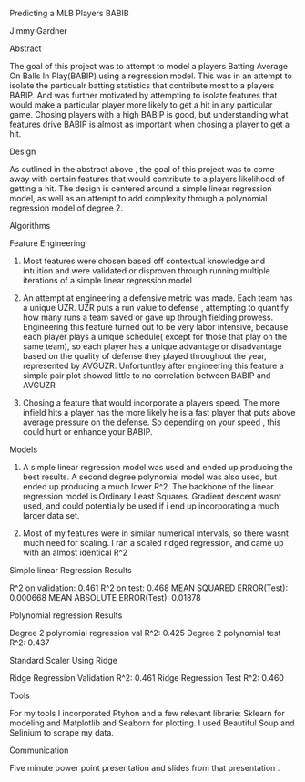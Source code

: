 
Predicting a MLB Players BABIB

Jimmy Gardner 

Abstract 

The goal of this project was to attempt to model a players Batting Average On Balls In Play(BABIP) using a regression model. 
This was in an attempt to isolate the particualr batting statistics that contribute most to a players BABIP. And was further 
motivated by attempting to isolate features that would make a particular player more likely to get a hit in any particular game.
Chosing players with a high BABIP is good, but understanding what features drive BABIP is almost as important when chosing a player 
to get a hit. 

Design 

As outlined in the abstract above , the goal of this project was to come away with certain features that would contribute to a players
likelihood of getting a hit. The design is centered around a simple linear regression model, as well as an attempt to add complexity 
through a polynomial regression model of degree 2. 

Algorithms 

Feature Engineering 

1. Most features were chosen based off contextual knowledge and intuition and were validated or disproven through running multiple iterations
   of a simple linear regression model

2. An attempt at engineering a defensive metric was made. Each team has a unique UZR. UZR puts a run value to defense , attempting to quantify how 
   many runs a team saved or gave up through fielding prowess. Engineering this feature turned out to be very labor intensive, because each 
   player plays a unique schedule( except for those that play on the same team), so each player has a unique advantage or disadvantage based 
   on the quality of defense they played throughout the year, represented by AVGUZR. Unfortuntley after engineering this feature a simple pair 
   plot showed little to no correlation between BABIP and AVGUZR

3. Chosing a feature that would incorporate a players speed. The more infield hits a player has the more likely he is a fast player that 
   puts above average pressure on the defense. So depending on your speed , this could hurt or enhance your BABIP.

Models 

1. A simple linear regression model was used and ended up producing the best results. A second degree polynomial model was also used, but ended up 
   producing a much lower R^2. The backbone of the linear regression model is Ordinary Least Squares. Gradient descent wasnt used, and could potentially
   be used if i end up incorporating a much larger data set.

2. Most of my features were in similar numerical intervals, so there wasnt much need for scaling. I ran a scaled ridged regression, and came up with 
   an almost identical R^2 


Simple linear Regression Results 

R^2 on validation:  0.461
R^2 on test:  0.468
MEAN SQUARED ERROR(Test):  0.000668
MEAN ABSOLUTE ERROR(Test):  0.01878

Polynomial regression Results 

Degree 2 polynomial regression val R^2: 0.425
Degree 2 polynomial test R^2: 0.437

Standard Scaler Using Ridge

Ridge Regression Validation R^2: 0.461
Ridge Regression Test R^2: 0.460


Tools 

For my tools I incorporated Ptyhon and a few relevant librarie: Sklearn for modeling and  Matplotlib and Seaborn for plotting. 
I used Beautiful Soup and Selinium to scrape my data.


Communication 

Five minute power point presentation and slides from that presentation . 


